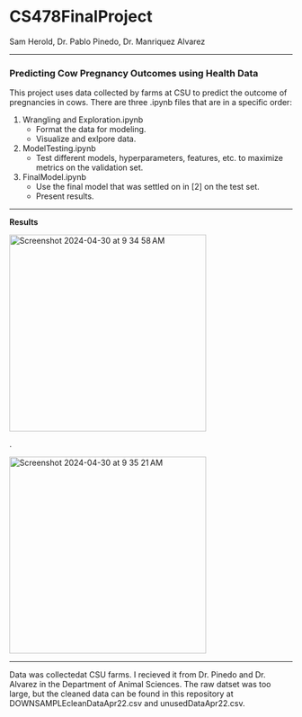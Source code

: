 # CS478FinalProject
Sam Herold, Dr. Pablo Pinedo, Dr. Manriquez Alvarez

---


### **Predicting Cow Pregnancy Outcomes using Health Data**
This project uses data collected by farms at CSU to predict the outcome of pregnancies in cows. There are three .ipynb files that are in a specific order:


1. Wrangling and Exploration.ipynb
   - Format the data for modeling.
   - Visualize and exlpore data.
2. ModelTesting.ipynb
   - Test different models, hyperparameters, features, etc. to maximize metrics on the validation set.
3. FinalModel.ipynb
   - Use the final model that was settled on in [2] on the test set.
   - Present results.

---
**Results**
  
<img width="350" alt="Screenshot 2024-04-30 at 9 34 58 AM" src="https://github.com/SamHero16/CS445FinalProject/assets/132628480/c8dc5778-ede8-44f8-ae51-d062ea497101">   

.

<img width="350" alt="Screenshot 2024-04-30 at 9 35 21 AM" src="https://github.com/SamHero16/CS445FinalProject/assets/132628480/3a2dd841-71ac-49ad-9693-3e33e3b293bc">

---


Data was collectedat CSU farms. I recieved it from Dr. Pinedo and Dr. Alvarez in the Department of Animal Sciences. The raw datset was too large, but the cleaned data can be found in this repository at DOWNSAMPLEcleanDataApr22.csv and unusedDataApr22.csv.
